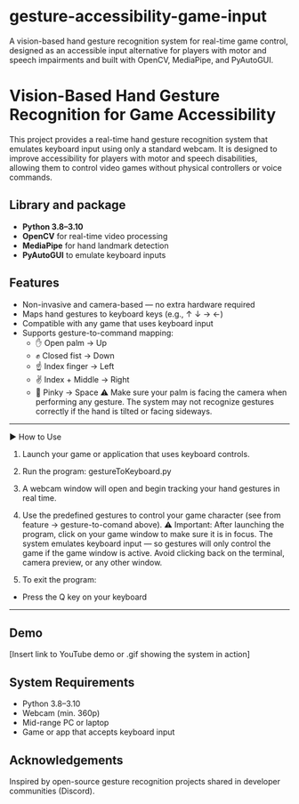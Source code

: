 # gesture-accessibility-game-input
A vision-based hand gesture recognition system for real-time game control, designed as an accessible input alternative for players with motor and speech impairments and built with OpenCV, MediaPipe, and PyAutoGUI.


# Vision-Based Hand Gesture Recognition for Game Accessibility

This project provides a real-time hand gesture recognition system that emulates keyboard input using only a standard webcam. It is designed to improve accessibility for players with motor and speech disabilities, allowing them to control video games without physical controllers or voice commands.

## Library and package
- **Python 3.8–3.10**
- **OpenCV** for real-time video processing
- **MediaPipe** for hand landmark detection
- **PyAutoGUI** to emulate keyboard inputs

## Features
- Non-invasive and camera-based — no extra hardware required
- Maps hand gestures to keyboard keys (e.g., ↑ ↓ → ←)
- Compatible with any game that uses keyboard input
- Supports gesture-to-command mapping:
  - ✋ Open palm → Up 
  - ✊ Closed fist → Down 
  - ☝️ Index finger → Left
  - ✌️ Index + Middle → Right 
  - 🤙 Pinky → Space
    ⚠️ Make sure your palm is facing the camera when performing any gesture.
    The system may not recognize gestures correctly if the hand is tilted or facing sideways.
 ---

▶️ How to Use
1. Launch your game or application that uses keyboard controls.

2. Run the program: gestureToKeyboard.py

3. A webcam window will open and begin tracking your hand gestures in real time.

4. Use the predefined gestures to control your game character (see from feature -> gesture-to-comand above).
⚠️ Important: After launching the program, click on your game window to make sure it is in focus.
The system emulates keyboard input — so gestures will only control the game if the game window is active.
Avoid clicking back on the terminal, camera preview, or any other window.

5. To exit the program:
- Press the Q key on your keyboard


---

## Demo
[Insert link to YouTube demo or .gif showing the system in action]

## System Requirements
- Python 3.8–3.10
- Webcam (min. 360p)
- Mid-range PC or laptop
- Game or app that accepts keyboard input

## Acknowledgements
Inspired by open-source gesture recognition projects shared in developer communities (Discord).
